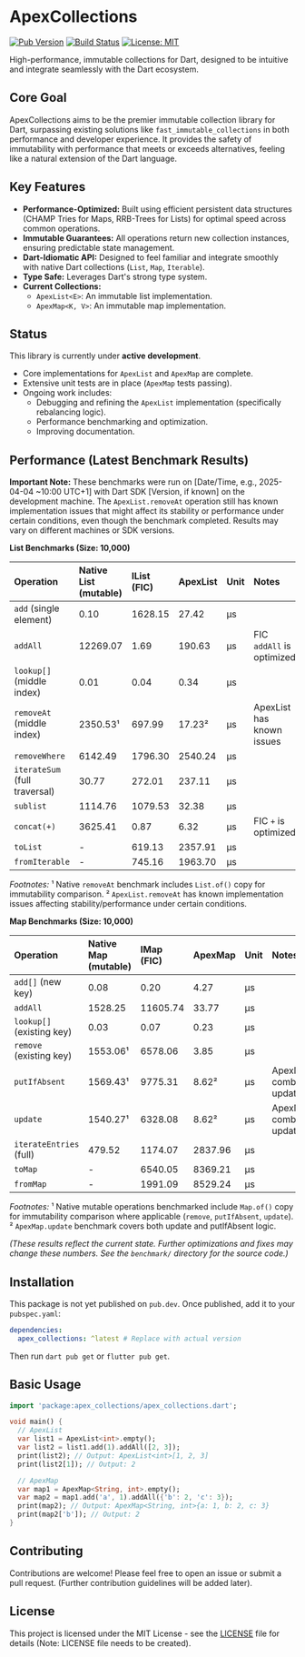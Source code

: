 # ApexCollections

[![Pub Version](https://img.shields.io/badge/pub-coming_soon-blue)](https://pub.dev/) <!-- Placeholder -->
[![Build Status](https://img.shields.io/badge/build-passing-brightgreen)](https://github.com/<your_username>/apex_collections/actions) <!-- Placeholder -->
[![License: MIT](https://img.shields.io/badge/License-MIT-yellow.svg)](https://opensource.org/licenses/MIT) <!-- Placeholder -->

High-performance, immutable collections for Dart, designed to be intuitive and integrate seamlessly with the Dart ecosystem.

## Core Goal

ApexCollections aims to be the premier immutable collection library for Dart, surpassing existing solutions like `fast_immutable_collections` in both performance and developer experience. It provides the safety of immutability with performance that meets or exceeds alternatives, feeling like a natural extension of the Dart language.

## Key Features

*   **Performance-Optimized:** Built using efficient persistent data structures (CHAMP Tries for Maps, RRB-Trees for Lists) for optimal speed across common operations.
*   **Immutable Guarantees:** All operations return new collection instances, ensuring predictable state management.
*   **Dart-Idiomatic API:** Designed to feel familiar and integrate smoothly with native Dart collections (`List`, `Map`, `Iterable`).
*   **Type Safe:** Leverages Dart's strong type system.
*   **Current Collections:**
    *   `ApexList<E>`: An immutable list implementation.
    *   `ApexMap<K, V>`: An immutable map implementation.

## Status

This library is currently under **active development**.

*   Core implementations for `ApexList` and `ApexMap` are complete.
*   Extensive unit tests are in place (`ApexMap` tests passing).
*   Ongoing work includes:
    *   Debugging and refining the `ApexList` implementation (specifically rebalancing logic).
    *   Performance benchmarking and optimization.
    *   Improving documentation.

## Performance (Latest Benchmark Results)

**Important Note:** These benchmarks were run on [Date/Time, e.g., 2025-04-04 ~10:00 UTC+1] with Dart SDK [Version, if known] on the development machine. The `ApexList.removeAt` operation still has known implementation issues that might affect its stability or performance under certain conditions, even though the benchmark completed. Results may vary on different machines or SDK versions.

**List Benchmarks (Size: 10,000)**

| Operation                     | Native List (mutable) | IList (FIC) | ApexList    | Unit | Notes                     |
| :---------------------------- | :-------------------- | :---------- | :---------- | :--- | :------------------------ |
| `add` (single element)        | 0.10                  | 1628.15     | 27.42       | µs   |                           |
| `addAll`                      | 12269.07              | 1.69        | 190.63      | µs   | FIC `addAll` is optimized |
| `lookup[]` (middle index)     | 0.01                  | 0.04        | 0.34        | µs   |                           |
| `removeAt` (middle index)     | 2350.53¹              | 697.99      | 17.23²      | µs   | ApexList has known issues |
| `removeWhere`                 | 6142.49               | 1796.30     | 2540.24     | µs   |                           |
| `iterateSum` (full traversal) | 30.77                 | 272.01      | 237.11      | µs   |                           |
| `sublist`                     | 1114.76               | 1079.53     | 32.38       | µs   |                           |
| `concat(+)`                   | 3625.41               | 0.87        | 6.32        | µs   | FIC `+` is optimized      |
| `toList`                      | -                     | 619.13      | 2357.91     | µs   |                           |
| `fromIterable`                | -                     | 745.16      | 1963.70     | µs   |                           |

*Footnotes:*
¹ Native `removeAt` benchmark includes `List.of()` copy for immutability comparison.
² `ApexList.removeAt` has known implementation issues affecting stability/performance under certain conditions.

**Map Benchmarks (Size: 10,000)**

| Operation                 | Native Map (mutable) | IMap (FIC) | ApexMap     | Unit | Notes                     |
| :------------------------ | :------------------- | :--------- | :---------- | :--- | :------------------------ |
| `add[]` (new key)         | 0.08                 | 0.20       | 4.27        | µs   |                           |
| `addAll`                  | 1528.25              | 11605.74   | 33.77       | µs   |                           |
| `lookup[]` (existing key) | 0.03                 | 0.07       | 0.23        | µs   |                           |
| `remove` (existing key)   | 1553.06¹             | 6578.06    | 3.85        | µs   |                           |
| `putIfAbsent`             | 1569.43¹             | 9775.31    | 8.62²       | µs   | ApexMap combines update   |
| `update`                  | 1540.27¹             | 6328.08    | 8.62²       | µs   | ApexMap combines update   |
| `iterateEntries` (full)   | 479.52               | 1174.07    | 2837.96     | µs   |                           |
| `toMap`                   | -                    | 6540.05    | 8369.21     | µs   |                           |
| `fromMap`                 | -                    | 1991.09    | 8529.24     | µs   |                           |

*Footnotes:*
¹ Native mutable operations benchmarked include `Map.of()` copy for immutability comparison where applicable (`remove`, `putIfAbsent`, `update`).
² `ApexMap.update` benchmark covers both update and putIfAbsent logic.

*(These results reflect the current state. Further optimizations and fixes may change these numbers. See the `benchmark/` directory for the source code.)*
## Installation

This package is not yet published on `pub.dev`. Once published, add it to your `pubspec.yaml`:

```yaml
dependencies:
  apex_collections: ^latest # Replace with actual version
```

Then run `dart pub get` or `flutter pub get`.

## Basic Usage

```dart
import 'package:apex_collections/apex_collections.dart';

void main() {
  // ApexList
  var list1 = ApexList<int>.empty();
  var list2 = list1.add(1).addAll([2, 3]);
  print(list2); // Output: ApexList<int>[1, 2, 3]
  print(list2[1]); // Output: 2

  // ApexMap
  var map1 = ApexMap<String, int>.empty();
  var map2 = map1.add('a', 1).addAll({'b': 2, 'c': 3});
  print(map2); // Output: ApexMap<String, int>{a: 1, b: 2, c: 3}
  print(map2['b']); // Output: 2
}
```

## Contributing

Contributions are welcome! Please feel free to open an issue or submit a pull request. (Further contribution guidelines will be added later).

## License

This project is licensed under the MIT License - see the [LICENSE](LICENSE) file for details (Note: LICENSE file needs to be created).
